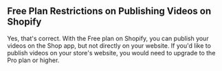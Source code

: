 ## Free Plan Restrictions on Publishing Videos on Shopify

Yes, that's correct. With the Free plan on Shopify, you can publish your videos on the Shop app, but not directly on your website. If you'd like to publish videos on your store's website, you would need to upgrade to the Pro plan or higher.
